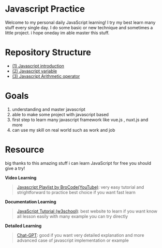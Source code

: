 
# Javascript Practice
Welcome to my personal daily JavaScript learning! I try my best learn many stuff every single day. I do some basic or new technique and sometimes a little project. i hope oneday im able master this stuff.

# Repository Structure

 - [(1) Javascript introduction](https://github.com/Psycopros/Javascript-Practice/tree/main/(1)_Javascript_introduction
   "(1)_Javascript_introduction")
 - [(2) Javascript variable](https://github.com/Psycopros/Javascript-Practice/tree/main/(2)_Javascript_variable
   "(2)_Javascript_variable")
 - [(3) Javascript Arithmetic operator](https://github.com/Psycopros/Javascript-Practice/tree/main/(3)_Javascript_Arithmetic_operator
   "(3)_Javascript_Arithmetic_operator")

# Goals

 1. understanding and master javascript
 2. able to make some project with javascript based
 3. first step to learn many javascript framework like vue.js , nuxt.js and more
 4. can use my skill on real world such as work and job

#  Resource
big thanks to this amazing stuff i can learn JavaScript for free you should give a try!

**Video Learning**
>[Javascript Playlist by BroCode(YouTube)](https://www.youtube.com/playlistlist=PLZPZq0r_RZOMRMjHB_IEBjOW_ufr00yG1): very easy tutorial and strightforward to practice best choice if you want fast learn



**Documentation Learning**
>[JavaScript Tutorial (w3school)](https://www.w3schools.com/js/): best website to learn if you want know all lesson easily with many example you can try directly



**Detailed Learning**
>[Chat-GPT](https://chatgpt.com/): good if you want very detailed explanation and more advanced case of javascript implementation or example
